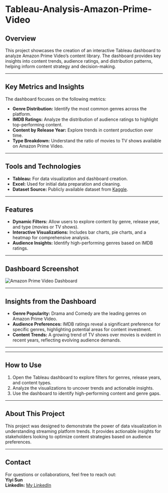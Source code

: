 # Tableau-Analysis-Amazon-Prime-Video

## **Overview**

This project showcases the creation of an interactive Tableau dashboard to analyze Amazon Prime Video’s content library. The dashboard provides key insights into content trends, audience ratings, and distribution patterns, helping inform content strategy and decision-making.

---

## **Key Metrics and Insights**

The dashboard focuses on the following metrics:

- **Genre Distribution:** Identify the most common genres across the platform.  
- **IMDB Ratings:** Analyze the distribution of audience ratings to highlight top-performing content.  
- **Content by Release Year:** Explore trends in content production over time.  
- **Type Breakdown:** Understand the ratio of movies to TV shows available on Amazon Prime Video.  

---

## **Tools and Technologies**

- **Tableau:** For data visualization and dashboard creation.  
- **Excel:** Used for initial data preparation and cleaning.  
- **Dataset Source:** Publicly available dataset from [Kaggle](https://www.kaggle.com/datasets/shivamb/amazon-prime-movies-and-tv-shows).

---

## **Features**

- **Dynamic Filters:** Allow users to explore content by genre, release year, and type (movies or TV shows).  
- **Interactive Visualizations:** Includes bar charts, pie charts, and a heatmap for comprehensive analysis.  
- **Audience Insights:** Identify high-performing genres based on IMDB ratings.  

---

## **Dashboard Screenshot**
 ![Amazon Prime Video Dashboard](./dashboard_screenshot.png)

---

## **Insights from the Dashboard**
- **Genre Popularity:** Drama and Comedy are the leading genres on Amazon Prime Video.  
- **Audience Preferences:** IMDB ratings reveal a significant preference for specific genres, highlighting potential areas for content investment.  
- **Content Trends:** A growing trend of TV shows over movies is evident in recent years, reflecting evolving audience demands.  

---


---

## **How to Use**
1. Open the Tableau dashboard to explore filters for genres, release years, and content types.  
2. Analyze the visualizations to uncover trends and actionable insights.  
3. Use the dashboard to identify high-performing content and genre gaps.

---

## **About This Project**
This project was designed to demonstrate the power of data visualization in understanding streaming platform trends. It provides actionable insights for stakeholders looking to optimize content strategies based on audience preferences.

---

## **Contact**
For questions or collaborations, feel free to reach out:  
**Yiyi Sun**  
**LinkedIn:** [My LinkedIn](https://www.linkedin.com/in/yiyi-sun/)
